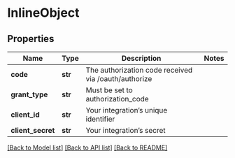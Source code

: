 # InlineObject

## Properties
Name | Type | Description | Notes
------------ | ------------- | ------------- | -------------
**code** | **str** | The authorization code received via /oauth/authorize | 
**grant_type** | **str** | Must be set to authorization_code | 
**client_id** | **str** | Your integration’s unique identifier | 
**client_secret** | **str** | Your integration’s secret | 

[[Back to Model list]](../README.md#documentation-for-models) [[Back to API list]](../README.md#documentation-for-api-endpoints) [[Back to README]](../README.md)


